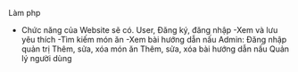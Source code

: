 Làm php

- Chức năng của Website sẽ có.
  User, Đăng ký, đăng nhập
  -Xem và lưu yêu thích
  -Tìm kiếm món ăn
  -Xem bài hướng dẫn nấu
  Admin:
  Đăng nhập quản trị
  Thêm, sửa, xóa món ăn
  Thêm, sửa, xóa bài hướng dẫn nấu
  Quản lý người dùng
